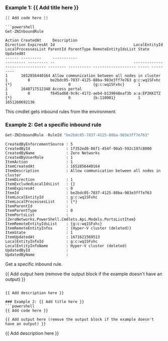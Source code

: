 ### Example 1: {{ Add title here }}
```powershell
{{ Add code here }}
```

```output### Example 1: List inbound rules
```powershell
Get-ZNInboundRule
```

```output
Action CreatedAt     Description                                      Direction ExpiresAt Id                                   LocalEntityId LocalProcessesList ParentId ParentType RemoteEntityIdsList State UpdatedAt
------ ---------     -----------                                      --------- --------- --                                   ------------- ------------------ -------- ---------- ------------------- ----- ---------
1      1652856440164 Allow communication between all nodes in cluster 1         0         be2bdc05-7837-4125-88ba-983e3ff7e763 g:c:wq1SFxhc  {*}                         0          {g:c:wq1SFxhc}      1     
1      1648717512348 Access portal                                    1         0         f645ad68-9c9c-4172-aeb4-b139048eaf3b a:a:EP2KKITZ  {*}                         0          {b:110001}          1     1651260692136
```

This cmdlet gets inbound rules from the environment.

### Example 2: Get a specific inbound rule
```powershell
Get-ZNInboundRule -RuleId "be2bdc05-7837-4125-88ba-983e3ff7e763"
```

```output
CreatedByEnforcementSource : 5
CreatedById                : 1f352ed0-86f1-454f-90a5-592c197c8000
CreatedByName              : Zero Networks
CreatedByUserRole          : 1
ItemAction                 : 1
ItemCreatedAt              : 1652856440164
ItemDescription            : Allow communication between all nodes in cluster
ItemDirection              : 1
ItemExcludedLocalIdsList   : {}
ItemExpiresAt              : 0
ItemId                     : be2bdc05-7837-4125-88ba-983e3ff7e763
ItemLocalEntityId          : g:c:wq1SFxhc
ItemLocalProcessesList     : {*}
ItemParentId               : 
ItemParentType             : 0
ItemPortsList              : {ZeroNetworks.PowerShell.Cmdlets.Api.Models.PortsListItem}
ItemRemoteEntityIdsList    : {g:c:wq1SFxhc}
ItemRemoteEntityInfos      : {Hyper-V cluster (deleted)}
ItemState                  : 1
ItemUpdatedAt              : 1671621569513
LocalEntityInfoId          : g:c:wq1SFxhc
LocalEntityInfoName        : Hyper-V cluster (deleted)
UpdatedById                : 
UpdatedByName              : 
```

Get a specific inbound rule.

{{ Add output here (remove the output block if the example doesn't have an output) }}
```

{{ Add description here }}

### Example 2: {{ Add title here }}
```powershell
{{ Add code here }}
```

```output
{{ Add output here (remove the output block if the example doesn't have an output) }}
```

{{ Add description here }}

